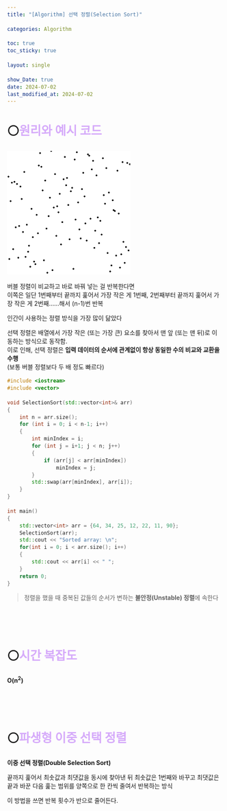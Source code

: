 ```yaml
---
title: "[Algorithm] 선택 정렬(Selection Sort)"

categories: Algorithm

toc: true
toc_sticky: true

layout: single

show_Date: true
date: 2024-07-02
last_modified_at: 2024-07-02
---
```


# ⚪<span style="color: #D6ABFA;">원리와 예시 코드</span>

![SelectionSort](../../assets/images/2024-07-02-SelectionSort/SelectionSort.gif)

버블 정렬이 비교하고 바로 바꿔 넣는 걸 반복한다면   
이쪽은 일단 1번째부터 끝까지 훑어서 가장 작은 게 1번째, 2번째부터 끝까지 훑어서 가장 작은 게 2번째……해서 (n-1)번 반복



인간이 사용하는 정렬 방식을 가장 많이 닮았다



선택 정렬은 배열에서 가장 작은 (또는 가장 큰) 요소를 찾아서 맨 앞 (또는 맨 뒤)로 이동하는 방식으로 동작함.   
이로 인해, 선택 정렬은 **입력 데이터의 순서에 관계없이 항상 동일한 수의 비교와 교환을 수행**   
(보통 버블 정렬보다 두 배 정도 빠르다)



```cpp
#include <iostream>
#include <vector>

void SelectionSort(std::vector<int>& arr)
{
    int n = arr.size();
    for (int i = 0; i < n-1; i++)
    {
        int minIndex = i;
        for (int j = i+1; j < n; j++)
        {
            if (arr[j] < arr[minIndex])
                minIndex = j;
        }
        std::swap(arr[minIndex], arr[i]);
    }
}

int main()
{
    std::vector<int> arr = {64, 34, 25, 12, 22, 11, 90};
    SelectionSort(arr);
    std::cout << "Sorted array: \n";
    for(int i = 0; i < arr.size(); i++)
    {
        std::cout << arr[i] << " ";
    }
    return 0;
}
```



> 정렬을 했을 때 중복된 값들의 순서가 변하는 **불안정(Unstable) 정렬**에 속한다

<br>

<br>

<br>

# ⚪<span style="color: #D6ABFA;">시간 복잡도</span>

**O(n<sup>2</sup>)**

<br>

<br>

<br>

# ⚪<span style="color: #D6ABFA;">파생형 이중 선택 정렬</span>

**이중 선택 정렬(Double Selection Sort)**

끝까지 훑어서 최솟값과 최댓값을 동시에 찾아낸 뒤 최솟값은 1번째와 바꾸고 최댓값은 끝과 바꾼 다음 훑는 범위를 양쪽으로 한 칸씩 줄여서 반복하는 방식

이 방법을 쓰면 반복 횟수가 반으로 줄어든다.
